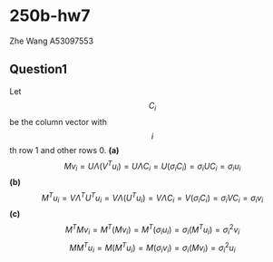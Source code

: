 # 250b-hw7

Zhe Wang
A53097553

## Question1


Let $$C_i$$ be the column vector with $$i$$th row 1 and other rows 0. 
**(a)**
$$Mv_i = U \Lambda (V^Tu_i) = U\Lambda C_i= U (\sigma_i C_i) = \sigma_i U C_i = \sigma_i u_i$$
**(b)**
$$M^Tu_i = V\Lambda^T U^Tu_i = V\Lambda (U^Tu_i) = V \Lambda C_i = V (\sigma_i C_i) = \sigma_i VC_i = \sigma_i v_i $$
**(c)**
$$M^T M v_i = M^T (M v_i) = M^T (\sigma_i u_i) = \sigma_i (M^T u_i) = \sigma_i^2 v_i $$
$$MM^Tu_i = M(M^Tu_i) = M(\sigma_i v_i) = \sigma_i(Mv_i) = \sigma_i^2u_i$$
